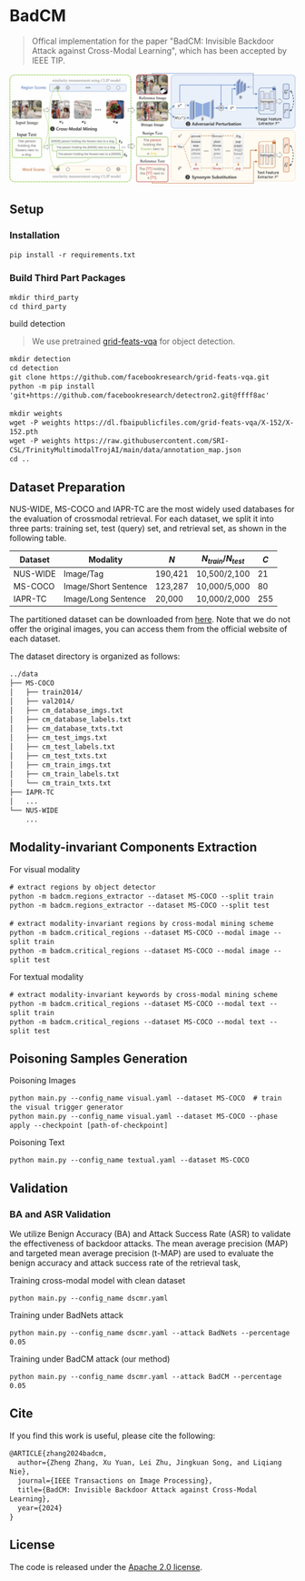 # BadCM
> Offical implementation for the paper "BadCM: Invisible Backdoor Attack against Cross-Modal Learning", which has been accepted by IEEE TIP.

<center>
<img src='figures/framework.jpg' alt='framework.jpg'>
</center>


## Setup

### Installation 

```shell
pip install -r requirements.txt
```

### Build Third Part Packages

```shell
mkdir third_party
cd third_party
```

build detection
> We use pretrained [grid-feats-vqa](https://github.com/facebookresearch/grid-feats-vqa) for object detection.

```shell
mkdir detection
cd detection
git clone https://github.com/facebookresearch/grid-feats-vqa.git
python -m pip install 'git+https://github.com/facebookresearch/detectron2.git@ffff8ac'

mkdir weights
wget -P weights https://dl.fbaipublicfiles.com/grid-feats-vqa/X-152/X-152.pth
wget -P weights https://raw.githubusercontent.com/SRI-CSL/TrinityMultimodalTrojAI/main/data/annotation_map.json
cd ..
```

## Dataset Preparation
NUS-WIDE, MS-COCO and IAPR-TC are the most widely used databases for the evaluation of crossmodal retrieval. For each dataset, we split it into three parts: training set, test (query) set, and retrieval set, as shown in the following table.

|Dataset|Modality|$N$|$N_{train}/N_{test}$|$C$|
|-|-|-|-|-|
|NUS-WIDE|Image/Tag|190,421|10,500/2,100|21|
|MS-COCO|Image/Short Sentence|123,287|10,000/5,000|80|
|IAPR-TC|Image/Long Sentence|20,000|10,000/2,000|255|

The partitioned dataset can be downloaded from [here](https://github.com/xandery-geek/BadCM/releases/tag/dataset). Note that we do not offer the original images, you can access them from the official website of each dataset.

The dataset directory is organized as follows:
```shell
../data
├── MS-COCO
│   ├── train2014/
│   ├── val2014/
│   ├── cm_database_imgs.txt
│   ├── cm_database_labels.txt
│   ├── cm_database_txts.txt
│   ├── cm_test_imgs.txt
│   ├── cm_test_labels.txt
│   ├── cm_test_txts.txt
│   ├── cm_train_imgs.txt
│   ├── cm_train_labels.txt
│   └── cm_train_txts.txt
├── IAPR-TC
│   ...
└── NUS-WIDE
    ...
```

## Modality-invariant Components Extraction

For visual modality
```shell
# extract regions by object detector
python -m badcm.regions_extractor --dataset MS-COCO --split train
python -m badcm.regions_extractor --dataset MS-COCO --split test

# extract modality-invariant regions by cross-modal mining scheme
python -m badcm.critical_regions --dataset MS-COCO --modal image --split train
python -m badcm.critical_regions --dataset MS-COCO --modal image --split test
```

For textual modality
```shell
# extract modality-invariant keywords by cross-modal mining scheme
python -m badcm.critical_regions --dataset MS-COCO --modal text --split train
python -m badcm.critical_regions --dataset MS-COCO --modal text --split test
```

## Poisoning Samples Generation

Poisoning Images
```shell
python main.py --config_name visual.yaml --dataset MS-COCO  # train the visual trigger generator
python main.py --config_name visual.yaml --dataset MS-COCO --phase apply --checkpoint [path-of-checkpoint]
```

Poisoning Text
```shell
python main.py --config_name textual.yaml --dataset MS-COCO
```

## Validation

### BA and ASR Validation

We utilize Benign Accuracy (BA) and Attack Success Rate (ASR) to validate the effectiveness of backdoor attacks. The mean average precision
(MAP) and targeted mean average precision (t-MAP) are used to evaluate the benign accuracy and attack success rate of the retrieval task,

Training cross-modal model with clean dataset
```shell
python main.py --config_name dscmr.yaml
```

Training under BadNets attack
```shell
python main.py --config_name dscmr.yaml --attack BadNets --percentage 0.05
```

Training under BadCM attack (our method)
```shell
python main.py --config_name dscmr.yaml --attack BadCM --percentage 0.05
```

## Cite
If you find this work is useful, please cite the following:

```
@ARTICLE{zhang2024badcm,
  author={Zheng Zhang, Xu Yuan, Lei Zhu, Jingkuan Song, and Liqiang Nie},
  journal={IEEE Transactions on Image Processing}, 
  title={BadCM: Invisible Backdoor Attack against Cross-Modal Learning}, 
  year={2024}
}
```

## License
The code is released under the [Apache 2.0 license](./LICENSE).